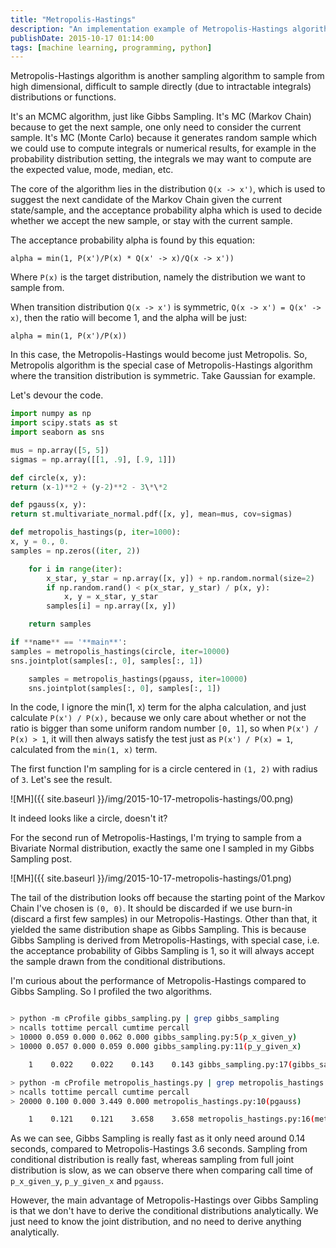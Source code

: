 ```yaml
---
title: "Metropolis-Hastings"
description: "An implementation example of Metropolis-Hastings algorithm in Python."
publishDate: 2015-10-17 01:14:00
tags: [machine learning, programming, python]
---
```


Metropolis-Hastings algorithm is another sampling algorithm to sample from high dimensional, difficult to sample directly (due to intractable integrals) distributions or functions.

It's an MCMC algorithm, just like Gibbs Sampling. It's MC (Markov Chain) because to get the next sample, one only need to consider the current sample. It's MC (Monte Carlo) because it generates random sample which we could use to compute integrals or numerical results, for example in the probability distribution setting, the integrals we may want to compute are the expected value, mode, median, etc.

The core of the algorithm lies in the distribution `Q(x -> x')`, which is used to suggest the next candidate of the Markov Chain given the current state/sample, and the acceptance probability alpha which is used to decide whether we accept the new sample, or stay with the current sample.

The acceptance probability alpha is found by this equation:

```
alpha = min(1, P(x')/P(x) * Q(x' -> x)/Q(x -> x'))
```

Where `P(x)` is the target distribution, namely the distribution we want to sample from.

When transition distribution `Q(x -> x')` is symmetric, `Q(x -> x') = Q(x' -> x)`, then the ratio will become 1, and the alpha will be just:

```
alpha = min(1, P(x')/P(x))
```

In this case, the Metropolis-Hastings would become just Metropolis. So, Metropolis algorithm is the special case of Metropolis-Hastings algorithm where the transition distribution is symmetric. Take Gaussian for example.

Let's devour the code.

```python
import numpy as np
import scipy.stats as st
import seaborn as sns

mus = np.array([5, 5])
sigmas = np.array([[1, .9], [.9, 1]])

def circle(x, y):
return (x-1)**2 + (y-2)**2 - 3\*\*2

def pgauss(x, y):
return st.multivariate_normal.pdf([x, y], mean=mus, cov=sigmas)

def metropolis_hastings(p, iter=1000):
x, y = 0., 0.
samples = np.zeros((iter, 2))

    for i in range(iter):
        x_star, y_star = np.array([x, y]) + np.random.normal(size=2)
        if np.random.rand() < p(x_star, y_star) / p(x, y):
            x, y = x_star, y_star
        samples[i] = np.array([x, y])

    return samples

if **name** == '**main**':
samples = metropolis_hastings(circle, iter=10000)
sns.jointplot(samples[:, 0], samples[:, 1])

    samples = metropolis_hastings(pgauss, iter=10000)
    sns.jointplot(samples[:, 0], samples[:, 1])

```

In the code, I ignore the min(1, x) term for the alpha calculation, and just calculate `P(x') / P(x),` because we only care about whether or not the ratio is bigger than some uniform random number `[0, 1]`, so when `P(x') / P(x) > 1`, it will then always satisfy the test just as `P(x') / P(x) = 1`, calculated from the `min(1, x)` term.

The first function I'm sampling for is a circle centered in `(1, 2)` with radius of `3`. Let's see the result.

![MH]({{ site.baseurl }}/img/2015-10-17-metropolis-hastings/00.png)

It indeed looks like a circle, doesn't it?

For the second run of Metropolis-Hastings, I'm trying to sample from a Bivariate Normal distribution, exactly the same one I sampled in my Gibbs Sampling post.

![MH]({{ site.baseurl }}/img/2015-10-17-metropolis-hastings/01.png)

The tail of the distribution looks off because the starting point of the Markov Chain I've chosen is `(0, 0)`. It should be discarded if we use burn-in (discard a first few samples) in our Metropolis-Hastings. Other than that, it yielded the same distribution shape as Gibbs Sampling. This is because Gibbs Sampling is derived from Metropolis-Hastings, with special case, i.e. the acceptance probability of Gibbs Sampling is 1, so it will always accept the sample drawn from the conditional distributions.

I'm curious about the performance of Metropolis-Hastings compared to Gibbs Sampling. So I profiled the two algorithms.

```bash

> python -m cProfile gibbs_sampling.py | grep gibbs_sampling
> ncalls tottime percall cumtime percall
> 10000 0.059 0.000 0.062 0.000 gibbs_sampling.py:5(p_x_given_y)
> 10000 0.057 0.000 0.059 0.000 gibbs_sampling.py:11(p_y_given_x)

    1    0.022    0.022    0.143    0.143 gibbs_sampling.py:17(gibbs_sampling)

> python -m cProfile metropolis_hastings.py | grep metropolis_hastings
> ncalls tottime percall cumtime percall
> 20000 0.100 0.000 3.449 0.000 metropolis_hastings.py:10(pgauss)

    1    0.121    0.121    3.658    3.658 metropolis_hastings.py:16(metropolis_hasting)

```

As we can see, Gibbs Sampling is really fast as it only need around 0.14 seconds, compared to Metropolis-Hastings 3.6 seconds. Sampling from conditional distribution is really fast, whereas sampling from full joint distribution is slow, as we can observe there when comparing call time of `p_x_given_y`, `p_y_given_x` and `pgauss`.

However, the main advantage of Metropolis-Hastings over Gibbs Sampling is that we don't have to derive the conditional distributions analytically. We just need to know the joint distribution, and no need to derive anything analytically.

```

```
